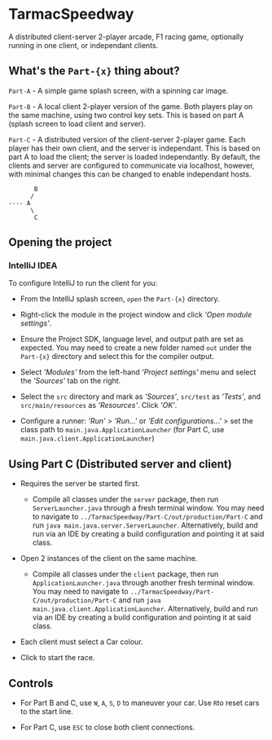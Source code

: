 # TarmacSpeedway
A distributed client-server 2-player arcade, F1 racing game, optionally running in one client, or independant clients. 

## What's the `Part-{x}` thing about?

`Part-A` - A simple game splash screen, with a spinning car image.

`Part-B` - A local client 2-player version of the game. Both players play on the same machine, using two control key sets. This is based on part A (splash screen to load client and server).

`Part-C` - A distributed version of the client-server 2-player game. Each player has their own client, and the server is independant. This is based on part A to load the client; the server is loaded independantly. By default, the clients and server are configured to communicate via localhost, however, with minimal changes this can be changed to enable independant hosts. 

```
       B
      /
---- A
      \
       C
```

## Opening the project
### IntelliJ IDEA

To configure IntelliJ to run the client for you: 

- From the IntelliJ splash screen, _`open`_ the `Part-{x}` directory. 

- Right-click the module in the project window and click _'Open module settings'_.

- Ensure the Project SDK, language level, and output path are set as expected. You may need to create a new folder named `out` under the `Part-{x}` directory and select this for the compiler output. 

- Select _'Modules'_ from the left-hand _'Project settings'_ menu and select the 
_'Sources'_ tab on the right. 

- Select the `src` directory and mark as _'Sources'_, `src/test` as _'Tests'_, and `src/main/resources` as _'Resources'_. Click _'OK'_.

- Configure a runner: _'Run'_ > _'Run...'_ or _'Edit configurations...'_ > set the class path to `main.java.ApplicationLauncher` (for Part C, use `main.java.client.ApplicationLauncher`)

## Using Part C (Distributed server and client)
- Requires the server be started first. 
    - Compile all classes under the `server` package, then run `ServerLauncher.java` through a fresh terminal window. You may need to navigate to `../TarmacSpeedway/Part-C/out/production/Part-C` and run `java main.java.server.ServerLauncher`. Alternatively, build and run via an IDE by creating a build configuration and pointing it at said class.

- Open 2 instances of the client on the same machine. 
    - Compile all classes under the `client` package, then run `ApplicationLauncher.java` through another fresh terminal window. You may need to navigate to `../TarmacSpeedway/Part-C/out/production/Part-C` and run `java main.java.client.ApplicationLauncher`. Alternatively, build and run via an IDE by creating a build configuration and pointing it at said class.

- Each client must select a Car colour. 

- Click to start the race.

## Controls

- For Part B and C, use `W`, `A`, `S`, `D` to maneuver your car. Use `R`to reset cars to the start line. 

- For Part C, use `ESC` to close both client connections. 



